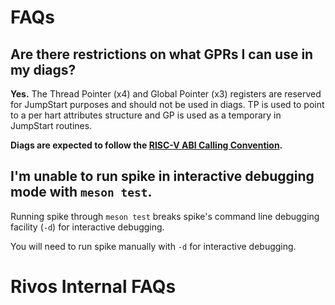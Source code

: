 <!--
SPDX-FileCopyrightText: 2023 Rivos Inc.

SPDX-License-Identifier: Apache-2.0
-->

# FAQs

## Are there restrictions on what GPRs I can use in my diags?

**Yes.** The Thread Pointer (x4) and Global Pointer (x3) registers are reserved for JumpStart purposes and should not be used in diags. TP is used to point to a per hart attributes structure and GP is used as a temporary in JumpStart routines.

**Diags are expected to follow the [RISC-V ABI Calling Convention](https://github.com/riscv-non-isa/riscv-elf-psabi-doc/blob/master/riscv-cc.adoc).**

## I'm unable to run spike in interactive debugging mode with `meson test`.

Running spike through `meson test` breaks spike's command line debugging facility (`-d`) for interactive debugging.

You will need to run spike manually with `-d` for interactive debugging.

# Rivos Internal FAQs
